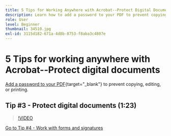 ```yaml
---
title: 5 Tips for Working Anywhere with Acrobat--Protect Digital Documents
description: Learn how to add a password to your PDF to prevent copying, editing, or printing
role: User
level: Beginner
thumbnail: 34510.jpg
exl-id: 3115d182-671a-4d8b-8753-f8aba3c4807e
---
```

# 5 Tips for working anywhere with Acrobat--Protect digital documents

[Add a password to your PDF](https://www.adobe.com/acrobat/online/password-protect-pdf.html){target="_blank"}  to prevent copying, editing, or printing.

## Tip #3 - Protect digital documents (1:23)

>[!VIDEO](https://video.tv.adobe.com/v/34510?quality=12&learn=on&hidetitle=true)

[Go to Tip #4 - Work with forms and signatures](work-with-forms-and-signatures.md)